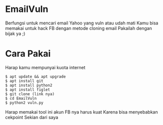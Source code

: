 # EmailVuln
Berfungsi untuk mencari email Yahoo yang vuln atau udah mati
Kamu bisa memakai untuk hack FB dengan metode cloning email
Pakailah dengan bijak ya ;)

# Cara Pakai
Harap kamu mempunyai kuota internet

```
$ apt update && apt upgrade
$ apt install git
$ apt install python2
$ apt install figlet
$ git clone (link nya)
$ cd EmailVuln
$ python2 vuln.py
```

Harap memakai tool ini akun FB nya harus kuat
Karena bisa menyebabkan cekpoint
Sekian dari saya

